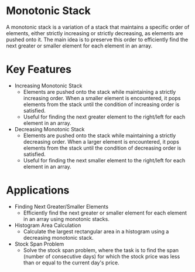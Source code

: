 # Monotonic Stack
A monotonic stack is a variation of a stack that maintains a specific order of elements, either strictly increasing or strictly decreasing, as elements are pushed onto it. 
The main idea is to preserve this order to efficiently find the next greater or smaller element for each element in an array.

# Key Features
+ Increasing Monotonic Stack
    + Elements are pushed onto the stack while maintaining a strictly increasing order. When a smaller element is encountered, it pops elements from the stack until the condition of increasing order is satisfied.
    + Useful for finding the next greater element to the right/left for each element in an array.
+ Decreasing Monotonic Stack
    + Elements are pushed onto the stack while maintaining a strictly decreasing order. When a larger element is encountered, it pops elements from the stack until the condition of decreasing order is satisfied.
    + Useful for finding the next smaller element to the right/left for each element in an array.
# Applications
+ Finding Next Greater/Smaller Elements
  + Efficiently find the next greater or smaller element for each element in an array using monotonic stacks.
+ Histogram Area Calculation
  + Calculate the largest rectangular area in a histogram using a decreasing monotonic stack.
+ Stock Span Problem
  + Solve the stock span problem, where the task is to find the span (number of consecutive days) for which the stock price was less than or equal to the current day's price.